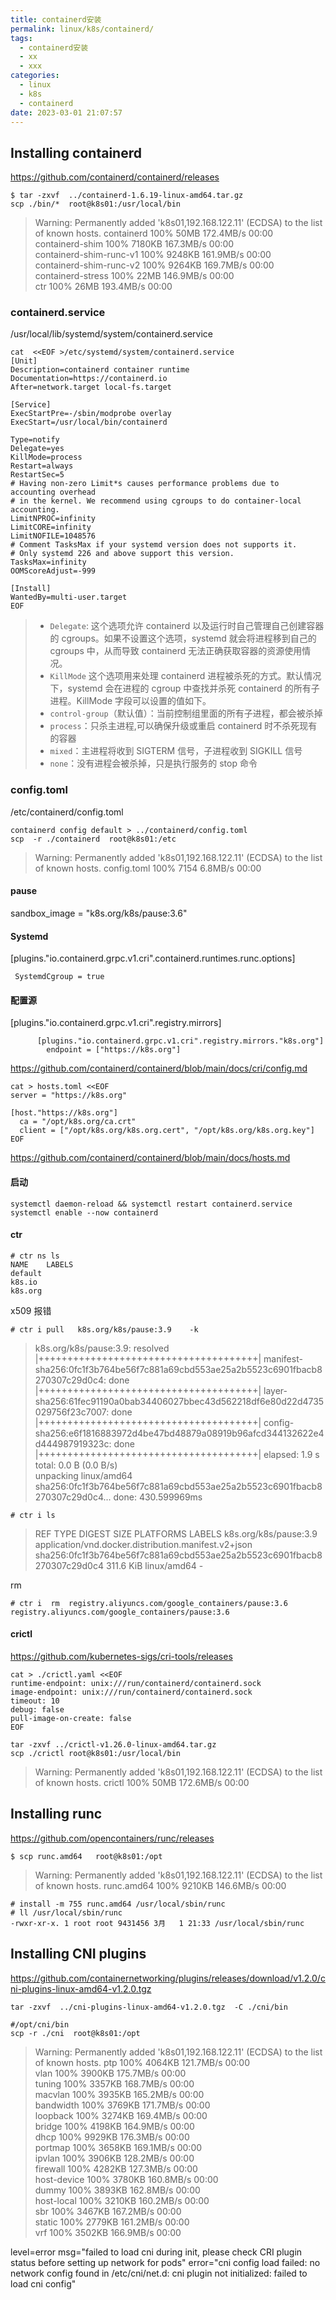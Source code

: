 ```yaml
---
title: containerd安装
permalink: linux/k8s/containerd/
tags:
  - containerd安装
  - xx
  - xxx
categories:
  - linux
  - k8s
  - containerd
date: 2023-03-01 21:07:57
---
```




## Installing containerd 

https://github.com/containerd/containerd/releases   

<p id="containerd" hidden/>

```
$ tar -zxvf  ../containerd-1.6.19-linux-amd64.tar.gz
scp ./bin/*  root@k8s01:/usr/local/bin
```

>Warning: Permanently added 'k8s01,192.168.122.11' (ECDSA) to the list of known hosts.
>containerd                                    100%   50MB 172.4MB/s   00:00    
>containerd-shim                               100% 7180KB 167.3MB/s   00:00    
>containerd-shim-runc-v1                       100% 9248KB 161.9MB/s   00:00    
>containerd-shim-runc-v2                       100% 9264KB 169.7MB/s   00:00    
>containerd-stress                             100%   22MB 146.9MB/s   00:00    
>ctr                                           100%   26MB 193.4MB/s   00:00  

<!--more-->

### containerd.service

/usr/local/lib/systemd/system/containerd.service

```
cat  <<EOF >/etc/systemd/system/containerd.service
[Unit]
Description=containerd container runtime
Documentation=https://containerd.io
After=network.target local-fs.target

[Service]
ExecStartPre=-/sbin/modprobe overlay
ExecStart=/usr/local/bin/containerd

Type=notify
Delegate=yes
KillMode=process
Restart=always
RestartSec=5
# Having non-zero Limit*s causes performance problems due to accounting overhead
# in the kernel. We recommend using cgroups to do container-local accounting.
LimitNPROC=infinity
LimitCORE=infinity
LimitNOFILE=1048576
# Comment TasksMax if your systemd version does not supports it.
# Only systemd 226 and above support this version.
TasksMax=infinity
OOMScoreAdjust=-999

[Install]
WantedBy=multi-user.target
EOF
```

>- `Delegate`: 这个选项允许 containerd 以及运行时自己管理自己创建容器的 cgroups。如果不设置这个选项，systemd 就会将进程移到自己的 cgroups 中，从而导致 containerd 无法正确获取容器的资源使用情况。
>- `KillMode` 这个选项用来处理 containerd 进程被杀死的方式。默认情况下，systemd 会在进程的 cgroup 中查找并杀死 containerd 的所有子进程。KillMode 字段可以设置的值如下。
>  - `control-group`（默认值）：当前控制组里面的所有子进程，都会被杀掉
>  - `process`：只杀主进程,可以确保升级或重启 containerd 时不杀死现有的容器
>  - `mixed`：主进程将收到 SIGTERM 信号，子进程收到 SIGKILL 信号
>  - `none`：没有进程会被杀掉，只是执行服务的 stop 命令
>
>





### config.toml

/etc/containerd/config.toml

```
containerd config default > ../containerd/config.toml
scp  -r ./containerd  root@k8s01:/etc
```

>Warning: Permanently added 'k8s01,192.168.122.11' (ECDSA) to the list of known hosts.
>config.toml                                   100% 7154     6.8MB/s   00:00 

#### pause

sandbox_image = "k8s.org/k8s/pause:3.6"

#### Systemd

[plugins."io.containerd.grpc.v1.cri".containerd.runtimes.runc.options]

```
 SystemdCgroup = true
```



#### 配置源

[plugins."io.containerd.grpc.v1.cri".registry.mirrors]

          [plugins."io.containerd.grpc.v1.cri".registry.mirrors."k8s.org"]
            endpoint = ["https://k8s.org"]

https://github.com/containerd/containerd/blob/main/docs/cri/config.md

```
cat > hosts.toml <<EOF
server = "https://k8s.org"

[host."https://k8s.org"]
  ca = "/opt/k8s.org/ca.crt"
  client = ["/opt/k8s.org/k8s.org.cert", "/opt/k8s.org/k8s.org.key"]
EOF
```

https://github.com/containerd/containerd/blob/main/docs/hosts.md





#### 启动

```
systemctl daemon-reload && systemctl restart containerd.service
systemctl enable --now containerd
```



#### ctr



```
# ctr ns ls
NAME    LABELS 
default        
k8s.io         
k8s.org        
```



x509 报错

```
# ctr i pull   k8s.org/k8s/pause:3.9    -k
```

>k8s.org/k8s/pause:3.9:                                                            resolved       |++++++++++++++++++++++++++++++++++++++| 
>manifest-sha256:0fc1f3b764be56f7c881a69cbd553ae25a2b5523c6901fbacb8270307c29d0c4: done           |++++++++++++++++++++++++++++++++++++++| 
>layer-sha256:61fec91190a0bab34406027bbec43d562218df6e80d22d4735029756f23c7007:    done           |++++++++++++++++++++++++++++++++++++++| 
>config-sha256:e6f1816883972d4be47bd48879a08919b96afcd344132622e4d444987919323c:   done           |++++++++++++++++++++++++++++++++++++++| 
>elapsed: 1.9 s                                                                    total:   0.0 B (0.0 B/s)                                         
>unpacking linux/amd64 sha256:0fc1f3b764be56f7c881a69cbd553ae25a2b5523c6901fbacb8270307c29d0c4...
>done: 430.599969ms	



```
# ctr i ls 
```

>REF                   TYPE                                                 DIGEST                                                                  SIZE      PLATFORMS   LABELS 
>k8s.org/k8s/pause:3.9 application/vnd.docker.distribution.manifest.v2+json sha256:0fc1f3b764be56f7c881a69cbd553ae25a2b5523c6901fbacb8270307c29d0c4 311.6 KiB linux/amd64 -      



rm

```
# ctr i  rm  registry.aliyuncs.com/google_containers/pause:3.6
registry.aliyuncs.com/google_containers/pause:3.6
```





#### crictl

https://github.com/kubernetes-sigs/cri-tools/releases



```
cat > ./crictl.yaml <<EOF
runtime-endpoint: unix:///run/containerd/containerd.sock
image-endpoint: unix:///run/containerd/containerd.sock
timeout: 10
debug: false
pull-image-on-create: false
EOF
```



```
tar -zxvf ../crictl-v1.26.0-linux-amd64.tar.gz
scp ./crictl root@k8s01:/usr/local/bin
```

>Warning: Permanently added 'k8s01,192.168.122.11' (ECDSA) to the list of known hosts.
>crictl                                        100%   50MB 172.6MB/s   00:00



## Installing runc

 https://github.com/opencontainers/runc/releases

```
$ scp runc.amd64   root@k8s01:/opt
```

>Warning: Permanently added 'k8s01,192.168.122.11' (ECDSA) to the list of known hosts.
>runc.amd64                                    100% 9210KB 146.6MB/s   00:00 



```
# install -m 755 runc.amd64 /usr/local/sbin/runc
# ll /usr/local/sbin/runc
-rwxr-xr-x. 1 root root 9431456 3月   1 21:33 /usr/local/sbin/runc

```





## Installing CNI plugins



https://github.com/containernetworking/plugins/releases/download/v1.2.0/cni-plugins-linux-amd64-v1.2.0.tgz



```
tar -zxvf  ../cni-plugins-linux-amd64-v1.2.0.tgz  -C ./cni/bin

#/opt/cni/bin
scp -r ./cni  root@k8s01:/opt
```

>Warning: Permanently added 'k8s01,192.168.122.11' (ECDSA) to the list of known hosts.
>ptp                                           100% 4064KB 121.7MB/s   00:00    
>vlan                                          100% 3900KB 175.7MB/s   00:00    
>tuning                                        100% 3357KB 168.7MB/s   00:00    
>macvlan                                       100% 3935KB 165.2MB/s   00:00    
>bandwidth                                     100% 3769KB 171.7MB/s   00:00    
>loopback                                      100% 3274KB 169.4MB/s   00:00    
>bridge                                        100% 4198KB 164.9MB/s   00:00    
>dhcp                                          100% 9929KB 176.3MB/s   00:00    
>portmap                                       100% 3658KB 169.1MB/s   00:00    
>ipvlan                                        100% 3906KB 128.2MB/s   00:00    
>firewall                                      100% 4282KB 127.3MB/s   00:00    
>host-device                                   100% 3780KB 160.8MB/s   00:00    
>dummy                                         100% 3893KB 162.8MB/s   00:00    
>host-local                                    100% 3210KB 160.2MB/s   00:00    
>sbr                                           100% 3467KB 167.2MB/s   00:00    
>static                                        100% 2779KB 161.2MB/s   00:00    
>vrf                                           100% 3502KB 166.9MB/s   00:00   







level=error msg="failed to load cni during init, please check CRI plugin status before setting up network for pods" error="cni config load failed: no network config found in /etc/cni/net.d: cni plugin not initialized: failed to load cni config"
